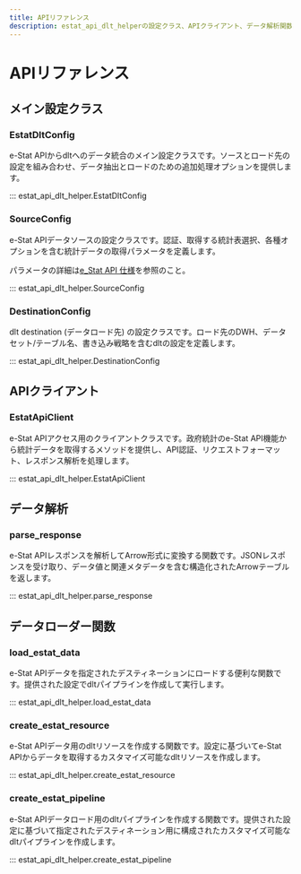 ```yaml
---
title: APIリファレンス
description: estat_api_dlt_helperの設定クラス、APIクライアント、データ解析関数、ローダー関数のリファレンスドキュメント
---
```


# APIリファレンス

## メイン設定クラス

### EstatDltConfig

e-Stat APIからdltへのデータ統合のメイン設定クラスです。ソースとロード先の設定を組み合わせ、データ抽出とロードのための追加処理オプションを提供します。

::: estat_api_dlt_helper.EstatDltConfig

### SourceConfig

e-Stat APIデータソースの設定クラスです。認証、取得する統計表選択、各種オプションを含む統計データの取得パラメータを定義します。

パラメータの詳細は[e_Stat API 仕様](https://api.e-stat.go.jp/swagger-ui/e-statapi3.0.html#/)を参照のこと。

::: estat_api_dlt_helper.SourceConfig

### DestinationConfig

dlt destination (データロード先) の設定クラスです。ロード先のDWH、データセット/テーブル名、書き込み戦略を含むdltの設定を定義します。

::: estat_api_dlt_helper.DestinationConfig

## APIクライアント

### EstatApiClient

e-Stat APIアクセス用のクライアントクラスです。政府統計のe-Stat API機能から統計データを取得するメソッドを提供し、API認証、リクエストフォーマット、レスポンス解析を処理します。

::: estat_api_dlt_helper.EstatApiClient

## データ解析

### parse_response

e-Stat APIレスポンスを解析してArrow形式に変換する関数です。JSONレスポンスを受け取り、データ値と関連メタデータを含む構造化されたArrowテーブルを返します。

::: estat_api_dlt_helper.parse_response

## データローダー関数

### load_estat_data

e-Stat APIデータを指定されたデスティネーションにロードする便利な関数です。提供された設定でdltパイプラインを作成して実行します。

::: estat_api_dlt_helper.load_estat_data

### create_estat_resource

e-Stat APIデータ用のdltリソースを作成する関数です。設定に基づいてe-Stat APIからデータを取得するカスタマイズ可能なdltリソースを作成します。

::: estat_api_dlt_helper.create_estat_resource

### create_estat_pipeline

e-Stat APIデータロード用のdltパイプラインを作成する関数です。提供された設定に基づいて指定されたデスティネーション用に構成されたカスタマイズ可能なdltパイプラインを作成します。

::: estat_api_dlt_helper.create_estat_pipeline
